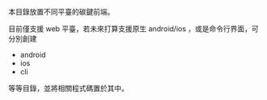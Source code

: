 本目錄放置不同平臺的碳鍵前端。

目前僅支援 web 平臺，若未來打算支援原生 android/ios ，或是命令行界面，可分別創建

- android
- ios
- cli

等等目錄，並將相關程式碼置於其中。
